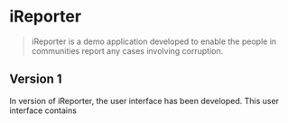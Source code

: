 # iReporter

>iReporter is a demo application developed to enable the people in communities  report any cases involving corruption.
## Version 1

In version of iReporter, the user interface has been developed. This user interface contains




